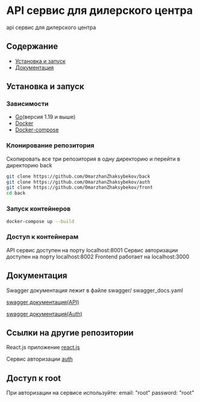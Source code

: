 # API сервис для дилерского центра

api сервис для дилерского центра

## Содержание

- [Установка и запуск](#установка-и-запуск)
- [Документация](#документация)

## Установка и запуск

### Зависимости

- [Go](https://go.dev/doc/install)(версия 1.19 и выше)
- [Docker](https://www.docker.com/products/docker-desktop/)
- [Docker-compose](https://docs.docker.com/compose/install/)

### Клонирование репозитория

Скопировать все три репозитория в одну директорию и перейти в директорию back

```sh
git clone https://github.com/OmarzhanZhaksybekov/back
git clone https://github.com/OmarzhanZhaksybekov/auth
git clone https://github.com/OmarzhanZhaksybekov/front
cd back
```

### Запуск контейнеров

```sh
docker-compose up --build
```

### Доступ к контейнерам

API сервис доступен на порту localhost:8001
Сервис авторизации доступен на порту localhost:8002
Frontend работает на localhost:3000

## Документация

Swagger документация лежит в файле swagger/ swagger_docs.yaml

[swagger документация(API)](https://github.com/ShawaDev/back/blob/main/swagger/swagger_docs.yaml)  

[swagger документация(Auth)](https://github.com/ShawaDev/auth/blob/main/swagger/swagger_docs.yaml)

## Ссылки на другие репозитории

React.js приложение [react.js](https://github.com/ShawaDev/front)  

Сервис авторизации [auth](https://github.com/ShawaDev/auth)

## Доступ к root

При авторизации на сервисе используйте:
email: "root"
password: "root"
